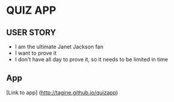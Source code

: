 # QUIZ APP

## USER STORY

- I am the ultimate Janet Jackson fan
- I want to prove it
- I don't have all day to prove it, so it needs to be limited in time

## App
[Link to app] (http://tagine.github.io/quizapp)

<!-- Notes to self:

+ Activity 20-22 for Local Storage reference (week 04)

Strategy

0- Create a landing page for the quiz itself (include quiz name, subject, welcome, must be responsive)
Click event to start quiz (button, start quiz)

H1, image, bg image, H1 quiz name, welcome


1-  New "page" loads
    First set of questions load
    Timer is counting down
    Submit button

.ready(), ordered list of buttons, correct onclick increases time to timer, incorrect button decreases time from timer

2-  Timer increases or decreases
    New "page" loads with new questions
    Time is counting down
    Submit button

.ready(), ordered list of buttons, correct onclic increases time to timer, incorrect button decreases time from timer

3-  Timer increases or decreases
    New "page" loads with new questions
    Time is counting down
    Submit button

.ready(), ordered list of buttons, correct onclick increases time to timer, incorrect button decreases time from timer

4-  Timer increases or decreases
    New "page" loads with new questions
    Time is counting down
    Submit button

.ready(), ordered list of buttons, correct onclick increases time to timer, incorrect button decreases time from timer

5-  Timer increases or decreases
    New "page" loads with new questions
    Time is counting down
    Submit button

.ready(), ordered list of buttons, correct onclick increases time to timer, incorrect button decreases time from timer

6- Score displayed using timer value, with image


.onClick () is how we add an event listener
.ready() is how we load information after the page loads

"this" is your representation of the scope of the object

//QUIZ CONTENT//

Who produced Janet Jackson's first LP?

a. Larry Levan
b. Giorgio Moroder
c. Timbaland
d. Prince

What was the name of Janet's first LP?

a. Dream Street
b. Control
c. The Velvet Rope
d. Janet


How many albums has Janet released?

a. 4
b. 9
c. 11
d. 20


Where is Janet Jackson from?

a. Philadelphia, PA
b. Skokie, IL
c. Gary, IN
d. Beaverton, OR


What soundtrack was Janet Jackson's music featured on?

a. The Nutty Professor
b. Die Hard
c. Armageddon
d. Face Off


 -->
